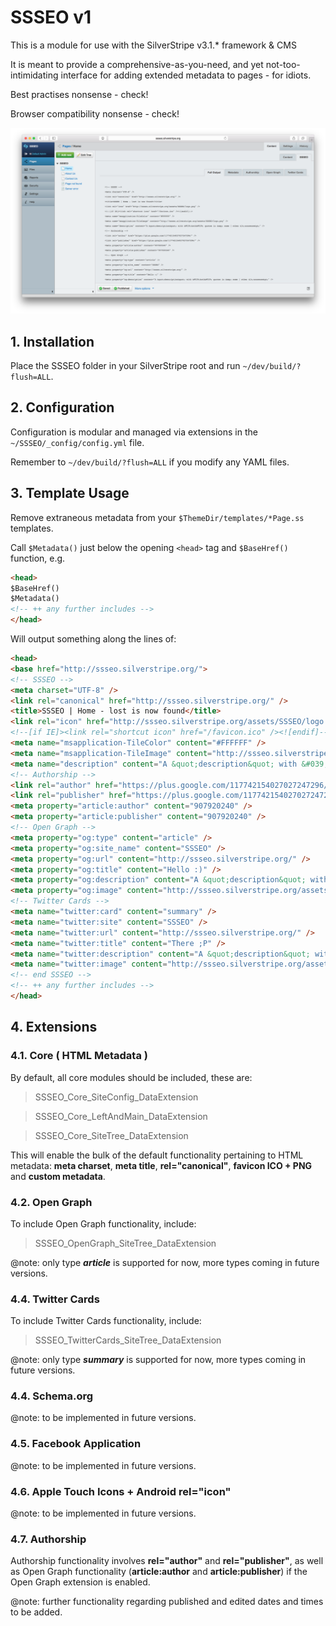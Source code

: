 SSSEO v1
========

This is a module for use with the SilverStripe v3.1.* framework & CMS

It is meant to provide a comprehensive-as-you-need, and yet not-too-intimidating interface for adding extended metadata to pages - for idiots.

Best practises nonsense - check!

Browser compatibility nonsense - check!

![Screenshot](composer-screenshot.png)

## 1. Installation

Place the SSSEO folder in your SilverStripe root and run `~/dev/build/?flush=ALL`.

## 2. Configuration

Configuration is modular and managed via extensions in the `~/SSSEO/_config/config.yml` file.

Remember to `~/dev/build/?flush=ALL` if you modify any YAML files.

## 3. Template Usage

Remove extraneous metadata from your `$ThemeDir/templates/*Page.ss` templates.

Call `$Metadata()` just below the opening `<head>` tag and `$BaseHref()` function, e.g.

```html
<head>
$BaseHref()
$Metadata()
<!-- ++ any further includes -->
</head>
```

Will output something along the lines of:

```html
<head>
<base href="http://ssseo.silverstripe.org/">
<!-- SSSEO -->
<meta charset="UTF-8" />
<link rel="canonical" href="http://ssseo.silverstripe.org/" />
<title>SSSEO | Home - lost is now found</title>
<link rel="icon" href="http://ssseo.silverstripe.org/assets/SSSEO/logo.png" />
<!--[if IE]><link rel="shortcut icon" href="/favicon.ico" /><![endif]-->
<meta name="msapplication-TileColor" content="#FFFFFF" />
<meta name="msapplication-TileImage" content="http://ssseo.silverstripe.org/assets/SSSEO/logo.png" />
<meta name="description" content="A &quot;description&quot; with &#039;both&#039; quotes in &amp; some | other &lt;nonsense&gt;" />
<!-- Authorship -->
<link rel="author" href="https://plus.google.com/117742154027027247296/" />
<link rel="publisher" href="https://plus.google.com/117742154027027247296/" />
<meta property="article:author" content="907920240" />
<meta property="article:publisher" content="907920240" />
<!-- Open Graph -->
<meta property="og:type" content="article" />
<meta property="og:site_name" content="SSSEO" />
<meta property="og:url" content="http://ssseo.silverstripe.org/" />
<meta property="og:title" content="Hello :)" />
<meta property="og:description" content="A &quot;description&quot; with &#039;both&#039; quotes in &amp; some | other &lt;nonsense&gt;" />
<meta property="og:image" content="http://ssseo.silverstripe.org/assets/SSSEO/OpenGraph/test.jpg" />
<!-- Twitter Cards -->
<meta name="twitter:card" content="summary" />
<meta name="twitter:site" content="SSSEO" />
<meta name="twitter:url" content="http://ssseo.silverstripe.org/" />
<meta name="twitter:title" content="There ;P" />
<meta name="twitter:description" content="A &quot;description&quot; with &#039;both&#039; quotes in &amp; some | other &lt;nonsense&gt;" />
<meta name="twitter:image" content="http://ssseo.silverstripe.org/assets/SSSEO/TwitterCards/test.jpg" />
<!-- end SSSEO -->
<!-- ++ any further includes -->
</head>
```

## 4. Extensions

### 4.1. Core ( HTML Metadata )

By default, all core modules should be included, these are:

> SSSEO_Core_SiteConfig_DataExtension

> SSSEO_Core_LeftAndMain_DataExtension

> SSSEO_Core_SiteTree_DataExtension

This will enable the bulk of the default functionality pertaining to HTML metadata: **meta charset**, **meta title**, **rel="canonical"**, **favicon ICO + PNG** and **custom metadata**.

### 4.2. Open Graph

To include Open Graph functionality, include:

> SSSEO_OpenGraph_SiteTree_DataExtension

@note: only type **_article_** is supported for now, more types coming in future versions.

### 4.4. Twitter Cards

To include Twitter Cards functionality, include:

> SSSEO_TwitterCards_SiteTree_DataExtension

@note: only type **_summary_** is supported for now, more types coming in future versions.

### 4.4. Schema.org

@note: to be implemented in future versions.

### 4.5. Facebook Application

@note: to be implemented in future versions.

### 4.6. Apple Touch Icons + Android rel="icon"

@note: to be implemented in future versions.

### 4.7. Authorship

Authorship functionality involves **rel="author"** and **rel="publisher"**, as well as Open Graph functionality (**article:author** and **article:publisher**) if the Open Graph extension is enabled.

@note: further functionality regarding published and edited dates and times to be added.
